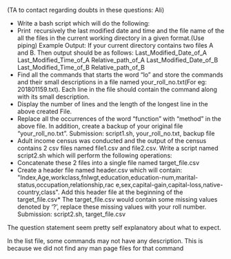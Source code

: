 (TA to contact regarding doubts in these questions: Ali)
* Write a bash script which will do the following:
* Print ​ recursively​ the last modified date and time and the file name of the all the files in the
current working directory in a given format.(Use piping)
Example Output: If your current directory contains two files A and B. Then
output should be as follows:
Last_Modified_Date_of_A Last_Modified_Time_of_A Relative_path_of_A
Last_Modified_Date_of_B Last_Modified_Time_of_B Relative_path_of_B
* Find all the commands that starts the word “lo” and store the commands and their small
descriptions in a file named your_roll_no.txt(For eg: 201801159.txt). Each line in the file should
contain the command along with its small description.
* Display the number of lines and the length of the longest line in the above created File.
* Replace all the occurrences of the word “function” with “method” in the above file. In
addition, create a backup of your original file “your_roll_no.txt”.
Submission:​ script1.sh, your_roll_no.txt, backup file
* Adult income census was conducted and the output of the census contains 2 csv files named
file1.csv and file2.csv. Write a script named script2.sh which will perform the following
operations:
* Concatenate these 2 files into a single file named target_file.csv
* Create a header file named header.csv which will contain:
"Index,Age,workclass,fnlwgt,education,education-num,marital-status,occupation,relationship,rac
e,sex,capital-gain,capital-loss,native-country,class".
Add this header file at the beginning of the target_file.csv* The target_file.csv would contain some missing values denoted by ‘?’, replace these
missing values with your roll number.
Submission:​ script2.sh, target_file.csv


The question statement seem pretty self explanatory about what to expect.

In the list file, some commands may not have any description. This is because we did not find any man page files for that command

